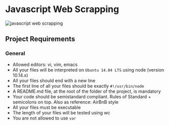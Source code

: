 # Javascript Web Scrapping
![javascript web scrapping](https://i.morioh.com/2020/01/30/292ccbf89253.jpg)

## Project Requirements

### General
- Allowed editors: vi, vim, emacs
- All your files will be interpreted on `Ubuntu 14.04 LTS` using node (version 10.14.x)
- All your files should end with a new line
- The first line of all your files should be exactly `#!/usr/bin/node`
- A README.md file, at the root of the folder of the project, is mandatory
- Your code should be semistandard compliant. Rules of Standard + semicolons on top. Also as reference: AirBnB style
- All your files must be executable
- The length of your files will be tested using wc
- You are not allowed to use `var`
